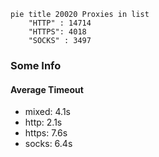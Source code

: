 
```mermaid
pie title 20020 Proxies in list
    "HTTP" : 14714
    "HTTPS": 4018
    "SOCKS" : 3497
```

### Some Info
#### Average Timeout

- mixed: 4.1s
- http: 2.1s
- https: 7.6s
- socks: 6.4s